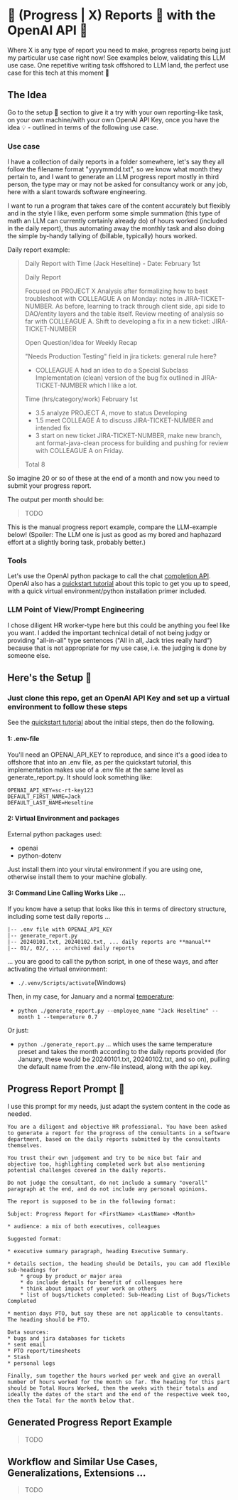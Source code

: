 # :paperclip: (Progress | X) Reports :paperclip: with the OpenAI API :postbox:

Where X is any type of report you need to make, progress reports being just my particular use case right now! See examples below, validating this LLM use case. One repetitive writing task offshored to LLM land, the perfect use case for this tech at this moment :rabbit2:

## The Idea

Go to the setup :wrench: section to give it a try with your own reporting-like task, on your own machine/with your own OpenAI API Key, once you have the idea :bulb: - outlined in terms of the following use case.

### Use case

I have a collection of daily reports in a folder somewhere, let's say they all follow the filename format "yyyymmdd.txt", so we know what month they pertain to, and I want to generate an LLM progress report mostly in third person, the type may or may not be asked for consultancy work or any job, here with a slant towards software engineering. 

I want to run a program that takes care of the content accurately but flexibly and in the style I like, even perform some simple summation (this type of math an LLM can currently certainly already do) of hours worked (included in the daily report), thus automating away the monthly task and also doing the simple by-handy tallying of (billable, typically) hours worked.

Daily report example:

>Daily Report with Time (Jack Heseltine) - Date: February 1st
>
>Daily Report
>
>Focused on PROJECT X Analysis after formalizing how to best troubleshoot with COLLEAGUE A on Monday: notes in JIRA-TICKET-NUMBER. As before, learning to track through client side, api side to DAO/entity layers and the table itself. Review meeting of analysis so far with COLLEAGUE A. Shift to developing a fix in a new ticket: JIRA-TICKET-NUMBER
>
>
>Open Question/Idea for Weekly Recap
>
>"Needs Production Testing" field in jira tickets: general rule here?
>
>+ COLLEAGUE A had an idea to do a Special Subclass Implementation (clean) version of the bug fix outlined in JIRA-TICKET-NUMBER which I like a lot.
>
>
>Time (hrs/category/work) February 1st
>
>* 3.5	analyze PROJECT A, move to status Developing
>* 1.5	meet COLLEAGE A to discuss JIRA-TICKET-NUMBER and intended fix
>* 3	start on new ticket JIRA-TICKET-NUMBER, make new branch, ant format-java-clean process for building and pushing for review with COLLEAGUE A on Friday.
>
>Total 8

So imagine 20 or so of these at the end of a month and now you need to submit your progress report. 

The output per month should be:

> TODO

This is the manual progress report example, compare the LLM-example below! (Spoiler: The LLM one is just as good as my bored and haphazard effort at a slightly boring task, probably better.)

### Tools

Let's use the OpenAI python package to call the chat [completion API](https://platform.openai.com/docs/api-reference/chat). OpenAI also has a [quickstart tutorial](https://platform.openai.com/docs/quickstart?context=python) about this topic to get you up to speed, with a quick virtual environment/python installation primer included.

### LLM Point of View/Prompt Engineering

I chose diligent HR worker-type here but this could be anything you feel like you want. I added the important technical detail of not being judgy or providing "all-in-all" type sentences ("All in all, Jack tries really hard") because that is not appropriate for my use case, i.e. the judging is done by someone else.

## Here's the Setup :wrench:

### Just clone this repo, get an OpenAI API Key and set up a virtual environment to follow these steps

See the [quickstart tutorial](https://platform.openai.com/docs/quickstart?context=python) about the initial steps, then do the following.

#### 1: .env-file

You'll need an OPENAI_API_KEY to reproduce, and since it's a good idea to offshore that into an .env file, as per the quickstart tutorial, this implementation makes use of a .env file at the same level as generate_report.py. It should look something like:

```
OPENAI_API_KEY=sc-rt-key123
DEFAULT_FIRST_NAME=Jack
DEFAULT_LAST_NAME=Heseltine
```

#### 2: Virtual Environment and packages

External python packages used: 

* openai
* python-dotenv

Just install them into your virutal environment if you are using one, otherwise install them to your machine globally.

#### 3: Command Line Calling Works Like ...

If you know have a setup that looks like this in terms of directory structure, including some test daily reports ...

```
|-- .env file with OPENAI_API_KEY
|-- generate_report.py
|-- 20240101.txt, 20240102.txt, ... daily reports are **manual**
|-- 01/, 02/, ... archived daily reports
```

... you are good to call the python script, in one of these ways, and after activating the virtual environment:

* `./.venv/Scripts/activate`(Windows)

Then, in my case, for January and a normal [temperature](https://learnprompting.org/docs/basics/configuration_hyperparameters):

* `python ./generate_report.py --employee_name "Jack Heseltine" --month 1 --temperature 0.7`

Or just:

* `python ./generate_report.py` ... which uses the same temperature preset and takes the month according to the daily reports provided (for January, these would be 20240101.txt, 20240102.txt, and so on), pulling the default name from the .env-file instead, along with the api key.

## Progress Report Prompt :postbox:

I use this prompt for my needs, just adapt the system content in the code as needed.

```
You are a diligent and objective HR professional. You have been asked to generate a report for the progress of the consultants in a software department, based on the daily reports submitted by the consultants themselves. 
             
You trust their own judgement and try to be nice but fair and objective too, highlighting completed work but also mentioning potential challenges covered in the daily reports.

Do not judge the consultant, do not include a summary "overall" paragraph at the end, and do not include any personal opinions.

The report is supposed to be in the following format:

Subject: Progress Report for <FirstName> <LastName> <Month> 

* audience: a mix of both executives, colleagues

Suggested format:

* executive summary paragraph, heading Executive Summary.

* details section, the heading should be Details, you can add flexible sub-headings for
    * group by product or major area
    * do include details for benefit of colleagues here
    * think about impact of your work on others
    * list of bugs/tickets completed: Sub-Heading List of Bugs/Tickets Completed

* mention days PTO, but say these are not applicable to consultants. The heading should be PTO.

Data sources:
* bugs and jira databases for tickets
* sent email
* PTO report/timesheets
* Stash
* personal logs
    
Finally, sum together the hours worked per week and give an overall number of hours worked for the month so far. The heading for this part should be Total Hours Worked, then the weeks with their totals and ideally the dates of the start and the end of the respective week too, then the Total for the month below that.
```

## Generated Progress Report Example

> TODO

## Workflow and Similar Use Cases, Generalizations, Extensions ...

> TODO